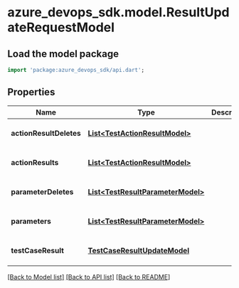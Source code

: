 # azure_devops_sdk.model.ResultUpdateRequestModel

## Load the model package
```dart
import 'package:azure_devops_sdk/api.dart';
```

## Properties
Name | Type | Description | Notes
------------ | ------------- | ------------- | -------------
**actionResultDeletes** | [**List&lt;TestActionResultModel&gt;**](TestActionResultModel.md) |  | [optional] [default to []]
**actionResults** | [**List&lt;TestActionResultModel&gt;**](TestActionResultModel.md) |  | [optional] [default to []]
**parameterDeletes** | [**List&lt;TestResultParameterModel&gt;**](TestResultParameterModel.md) |  | [optional] [default to []]
**parameters** | [**List&lt;TestResultParameterModel&gt;**](TestResultParameterModel.md) |  | [optional] [default to []]
**testCaseResult** | [**TestCaseResultUpdateModel**](TestCaseResultUpdateModel.md) |  | [optional] [default to null]

[[Back to Model list]](../README.md#documentation-for-models) [[Back to API list]](../README.md#documentation-for-api-endpoints) [[Back to README]](../README.md)


